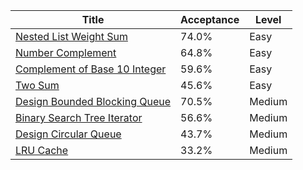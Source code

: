 | Title                                                                                        | Acceptance   | Level   |
|----------------------------------------------------------------------------------------------|--------------|---------|
| [Nested List Weight Sum](https://leetcode.com/problems/nested-list-weight-sum)               | 74.0%        | Easy    |
| [Number Complement](https://leetcode.com/problems/number-complement)                         | 64.8%        | Easy    |
| [Complement of Base 10 Integer](https://leetcode.com/problems/complement-of-base-10-integer) | 59.6%        | Easy    |
| [Two Sum](https://leetcode.com/problems/two-sum)                                             | 45.6%        | Easy    |
| [Design Bounded Blocking Queue](https://leetcode.com/problems/design-bounded-blocking-queue) | 70.5%        | Medium  |
| [Binary Search Tree Iterator](https://leetcode.com/problems/binary-search-tree-iterator)     | 56.6%        | Medium  |
| [Design Circular Queue](https://leetcode.com/problems/design-circular-queue)                 | 43.7%        | Medium  |
| [LRU Cache](https://leetcode.com/problems/lru-cache)                                         | 33.2%        | Medium  |